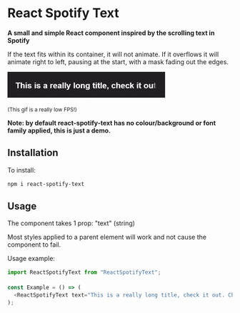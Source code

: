 # React Spotify Text

<b>A small and simple React component inspired by the scrolling text in Spotify</b>

If the text fits within its container, it will not animate. If it overflows it will animate right to left, pausing at the start, with a mask fading out the edges.

![React Spotify Text Example](https://raw.githubusercontent.com/dazzatron/react-spotify-text/master/example.gif)

<small>(This gif is a really low FPS!)</small>

**Note: by default react-spotify-text has no colour/background or font family applied, this is just a demo.**

## Installation

To install:

```bash
npm i react-spotify-text
```

## Usage

The component takes 1 prop: "text" (string)

Most styles applied to a parent element will work and not cause the component to fail. 

Usage example:

```typescript
import ReactSpotifyText from "ReactSpotifyText";

const Example = () => (
  <ReactSpotifyText text="This is a really long title, check it out. Check this out." />
);
```
